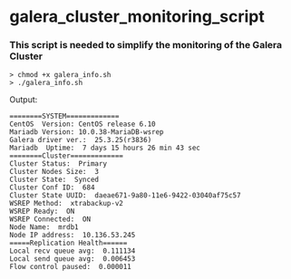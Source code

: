 # galera_cluster_monitoring_script

### This script is needed to simplify the monitoring of the Galera Cluster

    > chmod +x galera_info.sh
    > ./galera_info.sh

Output:
```
========SYSTEM=============
CentOS  Version: CentOS release 6.10
Mariadb Version: 10.0.38-MariaDB-wsrep
Galera driver ver.:  25.3.25(r3836)
Mariadb  Uptime:  7 days 15 hours 26 min 43 sec
========Cluster=============
Cluster Status:  Primary
Cluster Nodes Size:  3
Cluster State:  Synced
Cluster Conf ID:  684
Cluster State UUID:  daeae671-9a80-11e6-9422-03040af75c57
WSREP Method:  xtrabackup-v2
WSREP Ready:  ON
WSREP Connected:  ON
Node Name:  mrdb1
Node IP address:  10.136.53.245
=====Replication Health======
Local recv queue avg:  0.111134
Local send queue avg:  0.006453
Flow control paused:  0.000011
```

